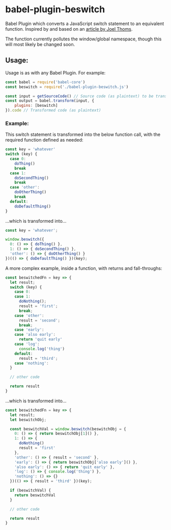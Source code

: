 # babel-plugin-beswitch

Babel Plugin which converts a JavaScript switch statement to an equivalent function. Inspired by and based on an [article by Joel Thoms](https://hackernoon.com/rethinking-javascript-eliminate-the-switch-statement-for-better-code-5c81c044716d).

The function currently pollutes the window/global namespace, though this will most likely be changed soon.

## Usage:

Usage is as with any Babel Plugin. For example:
```javascript
const babel = require('babel-core')
const beswitch = require('./babel-plugin-beswitch.js')

const input = getSourceCode() // Source code (as plaintext) to be transformed
const output = babel.transform(input, {
	plugins: [beswitch]
}).code // Transformed code (as plaintext)
```

### Example:

This switch statement is transformed into the below function call, with the required function defined as needed:

```javascript
const key = 'whatever'
switch (key) {
  case 0:
    doThing()
    break
  case 1:
    doSecondThing()
    break
  case 'other':
    doOtherThing()
    break
  default:
    doDefaultThing()
}
```
...which is transformed into...
```javascript
const key = 'whatever';

window.beswitch({
  0: () => { doThing() },
  1: () => { doSecondThing() },
  'other': () => { doOtherThing() }
})(() => { doDefaultThing() })(key);
```

A more complex example, inside a function, with returns and fall-throughs:
```javascript
const beswitchedFn = key => {
  let result;
  switch (key) {
    case 0:
    case 1:
      doNothing();
      result = 'first';
      break;
    case 'other':
      result = 'second';
      break;
    case 'early':
    case 'also early':
      return 'quit early'
    case 'log':
      console.log('thing')
    default:
      result = 'third';
    case 'nothing':
  }

  // other code

  return result
}
```
...which is transformed into...
```javascript
const beswitchedFn = key => {
  let result;
  let beswitchObj;

  const beswitchVal = window.beswitch(beswitchObj = {
    0: () => { return beswitchObj[1]() },
    1: () => {
	  doNothing()
      result = 'first'
    },
    'other': () => { result = 'second' },
    'early': () => { return beswitchObj['also early']() },
    'also early': () => { return 'quit early' },
    'log': () => { console.log('thing') },
    'nothing': () => {}
  })(() => { result = 'third' })(key);

  if (beswitchVal) {
    return beswitchVal
  }

  // other code

  return result
}
```
